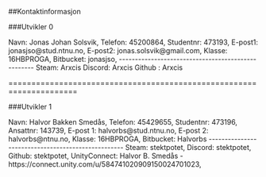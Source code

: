 ##Kontaktinformasjon

###Utvikler 0
<p>
Navn:       Jonas Johan Solsvik, 
Telefon:    45200864,
Studentnr:  473193,
E-post1:    jonasjso@stud.ntnu.no,
E-post2:    jonas.solsvik@gmail.com,
Klasse:     16HBPROGA,
Bitbucket:  jonasjso,
--------------------------------------------------- 
Steam:    Arxcis
Discord:  Arxcis
Github :   Arxcis

=====================================================================

###Utvikler 1
<p>
Navn:       Halvor Bakken Smedås,
Telefon:    45429655, 
Studentnr:  473196, 
Ansattnr:   143739,
E-post 1:   halvorbs@stud.ntnu.no,
E-post 2:   halvorbs@ntnu.no, 
Klasse:     16HBPROGA,
Bitbucket:  Halvorbs
--------------------------------------------------- 
Steam:          stektpotet,
Discord:        stektpotet,
Github:         stektpotet,
UnityConnect:   Halvor B. Smedås - https://connect.unity.com/u/584741020909150024701023, 
